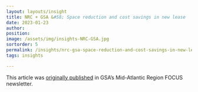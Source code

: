 ```yaml
---
layout: layouts/insight
title: NRC + GSA &#58; Space reduction and cost savings in new lease
date: 2023-01-23
author:
position:
image: /assets/img/insights-NRC-GSA.jpg
sortorder: 5
permalink: /insights/nrc-gsa-space-reduction-and-cost-savings-in-new-lease/
tags: insights

---
```




This article was <a href="https://www.gsa.gov/about-us/regions/welcome-to-the-midatlantic-region-3/region-3-newsroom/midatlantic-region-focus-newsletter/nrc-praises-space-reduction-and-cost-savings-in-new-lease?utm_medium=email&utm_source=govDelivery" target="_blank">originally published</a> in GSA’s Mid-Atlantic Region FOCUS newsletter.
